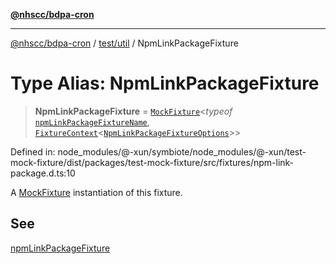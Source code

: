 [**@nhscc/bdpa-cron**](../../../README.md)

***

[@nhscc/bdpa-cron](../../../README.md) / [test/util](../README.md) / NpmLinkPackageFixture

# Type Alias: NpmLinkPackageFixture

> **NpmLinkPackageFixture** = [`MockFixture`](MockFixture.md)\<*typeof* [`npmLinkPackageFixtureName`](../variables/npmLinkPackageFixtureName.md), [`FixtureContext`](FixtureContext.md)\<[`NpmLinkPackageFixtureOptions`](NpmLinkPackageFixtureOptions.md)\>\>

Defined in: node\_modules/@-xun/symbiote/node\_modules/@-xun/test-mock-fixture/dist/packages/test-mock-fixture/src/fixtures/npm-link-package.d.ts:10

A [MockFixture](MockFixture.md) instantiation of this fixture.

## See

[npmLinkPackageFixture](../functions/npmLinkPackageFixture.md)
